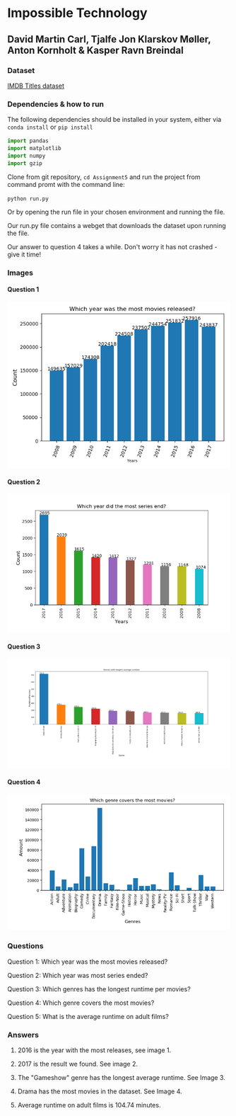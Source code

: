 ﻿# Impossible Technology

## David Martin Carl, Tjalfe Jon Klarskov Møller, Anton Kornholt & Kasper Ravn Breindal

### Dataset

[IMDB Titles dataset](https://datasets.imdbws.com/title.basics.tsv.gz)

### Dependencies & how to run

The following dependencies should be installed in your system, either via `conda install` or `pip install`

```python
import pandas
import matplotlib
import numpy
import gzip
```

Clone from git repository, `cd Assignment5` and run the project from command promt with the command line:

`python run.py`

Or by opening the run file in your chosen environment and running the file.

Our run.py file contains a webget that downloads the dataset upon running the file. 

Our answer to question 4 takes a while. Don't worry it has not crashed - give it time!

### Images

#### Question 1

![Question 1](img/Question_1.png)

#### Question 2

![Question 2](img/Question_2.png)

#### Question 3

![Question 3](img/Question_3.png)

#### Question 4

![Question 4](img/Question_4.png)


### Questions

Question 1: Which year was the most movies released?

Question 2: Which year was most series ended?

Question 3: Which genres has the longest runtime per movies?

Question 4: Which genre covers the most movies?

Question 5: What is the average runtime on adult films?

### Answers

1. 2016 is the year with the most releases, see image 1.

2. 2017 is the result we found. See image 2.

3. The "Gameshow" genre has the longest average runtime. See Image 3.

4. Drama has the most movies in the dataset. See Image 4.

5. Average runtime on adult films is 104.74 minutes.

